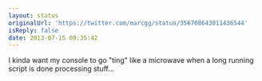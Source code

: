 ```yaml
---
layout: status
originalUrl: 'https://twitter.com/marcgg/status/356708643011436544'
isReply: false
date: 2013-07-15 09:35:42
---
```


I kinda want my console to go "ting" like a microwave when a long running script is done processing stuff...
